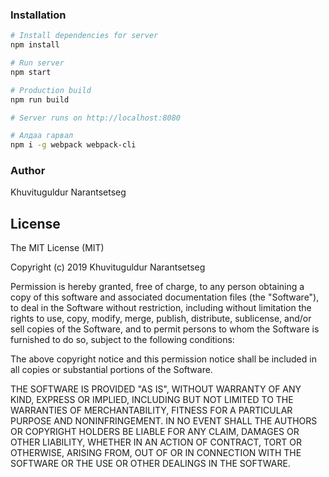 ### Installation

```bash
# Install dependencies for server
npm install

# Run server
npm start

# Production build
npm run build

# Server runs on http://localhost:8080

# Алдаа гарвал
npm i -g webpack webpack-cli

```

### Author

Khuvituguldur Narantsetseg

## License

The MIT License (MIT)

Copyright (c) 2019 Khuvituguldur Narantsetseg

Permission is hereby granted, free of charge, to any person obtaining a copy of this software and associated documentation files (the "Software"), to deal in the Software without restriction, including without limitation the rights to use, copy, modify, merge, publish, distribute, sublicense, and/or sell copies of the Software, and to permit persons to whom the Software is furnished to do so, subject to the following conditions:

The above copyright notice and this permission notice shall be included in all copies or substantial portions of the Software.

THE SOFTWARE IS PROVIDED "AS IS", WITHOUT WARRANTY OF ANY KIND, EXPRESS OR IMPLIED, INCLUDING BUT NOT LIMITED TO THE WARRANTIES OF MERCHANTABILITY, FITNESS FOR A PARTICULAR PURPOSE AND NONINFRINGEMENT. IN NO EVENT SHALL THE AUTHORS OR COPYRIGHT HOLDERS BE LIABLE FOR ANY CLAIM, DAMAGES OR OTHER LIABILITY, WHETHER IN AN ACTION OF CONTRACT, TORT OR OTHERWISE, ARISING FROM, OUT OF OR IN CONNECTION WITH THE SOFTWARE OR THE USE OR OTHER DEALINGS IN THE SOFTWARE.
